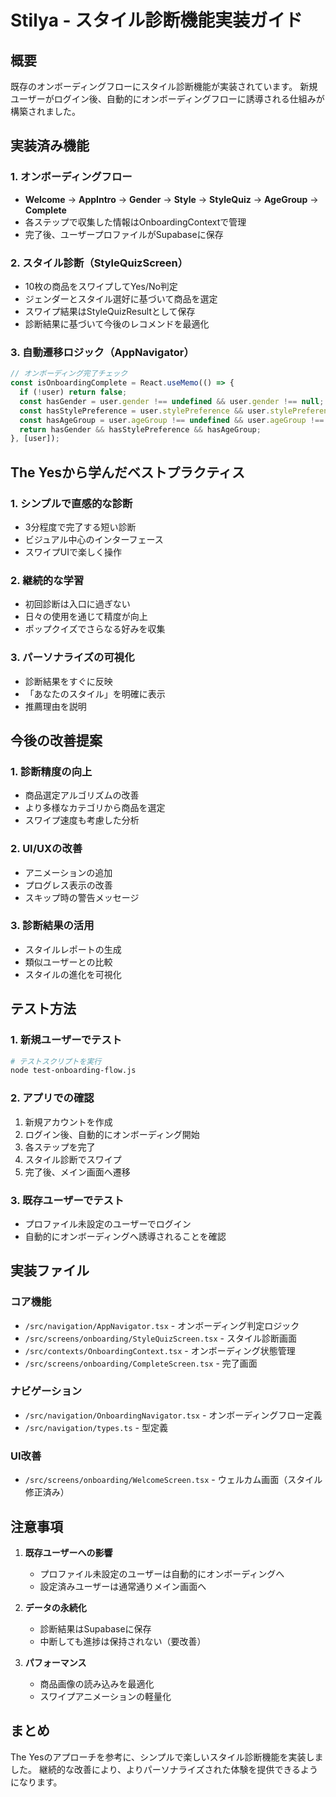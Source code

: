 # Stilya - スタイル診断機能実装ガイド

## 概要
既存のオンボーディングフローにスタイル診断機能が実装されています。
新規ユーザーがログイン後、自動的にオンボーディングフローに誘導される仕組みが構築されました。

## 実装済み機能

### 1. オンボーディングフロー
- **Welcome** → **AppIntro** → **Gender** → **Style** → **StyleQuiz** → **AgeGroup** → **Complete**
- 各ステップで収集した情報はOnboardingContextで管理
- 完了後、ユーザープロファイルがSupabaseに保存

### 2. スタイル診断（StyleQuizScreen）
- 10枚の商品をスワイプしてYes/No判定
- ジェンダーとスタイル選好に基づいて商品を選定
- スワイプ結果はStyleQuizResultとして保存
- 診断結果に基づいて今後のレコメンドを最適化

### 3. 自動遷移ロジック（AppNavigator）
```typescript
// オンボーディング完了チェック
const isOnboardingComplete = React.useMemo(() => {
  if (!user) return false;
  const hasGender = user.gender !== undefined && user.gender !== null;
  const hasStylePreference = user.stylePreference && user.stylePreference.length > 0;
  const hasAgeGroup = user.ageGroup !== undefined && user.ageGroup !== null;
  return hasGender && hasStylePreference && hasAgeGroup;
}, [user]);
```

## The Yesから学んだベストプラクティス

### 1. シンプルで直感的な診断
- 3分程度で完了する短い診断
- ビジュアル中心のインターフェース
- スワイプUIで楽しく操作

### 2. 継続的な学習
- 初回診断は入口に過ぎない
- 日々の使用を通じて精度が向上
- ポップクイズでさらなる好みを収集

### 3. パーソナライズの可視化
- 診断結果をすぐに反映
- 「あなたのスタイル」を明確に表示
- 推薦理由を説明

## 今後の改善提案

### 1. 診断精度の向上
- 商品選定アルゴリズムの改善
- より多様なカテゴリから商品を選定
- スワイプ速度も考慮した分析

### 2. UI/UXの改善
- アニメーションの追加
- プログレス表示の改善
- スキップ時の警告メッセージ

### 3. 診断結果の活用
- スタイルレポートの生成
- 類似ユーザーとの比較
- スタイルの進化を可視化

## テスト方法

### 1. 新規ユーザーでテスト
```bash
# テストスクリプトを実行
node test-onboarding-flow.js
```

### 2. アプリでの確認
1. 新規アカウントを作成
2. ログイン後、自動的にオンボーディング開始
3. 各ステップを完了
4. スタイル診断でスワイプ
5. 完了後、メイン画面へ遷移

### 3. 既存ユーザーでテスト
- プロファイル未設定のユーザーでログイン
- 自動的にオンボーディングへ誘導されることを確認

## 実装ファイル

### コア機能
- `/src/navigation/AppNavigator.tsx` - オンボーディング判定ロジック
- `/src/screens/onboarding/StyleQuizScreen.tsx` - スタイル診断画面
- `/src/contexts/OnboardingContext.tsx` - オンボーディング状態管理
- `/src/screens/onboarding/CompleteScreen.tsx` - 完了画面

### ナビゲーション
- `/src/navigation/OnboardingNavigator.tsx` - オンボーディングフロー定義
- `/src/navigation/types.ts` - 型定義

### UI改善
- `/src/screens/onboarding/WelcomeScreen.tsx` - ウェルカム画面（スタイル修正済み）

## 注意事項

1. **既存ユーザーへの影響**
   - プロファイル未設定のユーザーは自動的にオンボーディングへ
   - 設定済みユーザーは通常通りメイン画面へ

2. **データの永続化**
   - 診断結果はSupabaseに保存
   - 中断しても進捗は保持されない（要改善）

3. **パフォーマンス**
   - 商品画像の読み込みを最適化
   - スワイプアニメーションの軽量化

## まとめ
The Yesのアプローチを参考に、シンプルで楽しいスタイル診断機能を実装しました。
継続的な改善により、よりパーソナライズされた体験を提供できるようになります。
